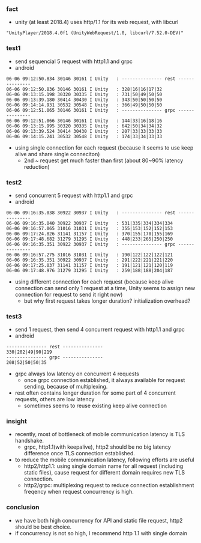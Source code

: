 ### fact
- unity (at least 2018.4) uses http/1.1 for its web request, with libcurl 
```
"UnityPlayer/2018.4.0f1 (UnityWebRequest/1.0, libcurl/7.52.0-DEV)"
```

### test1 
- send sequencial 5 request with http1.1 and grpc
- android
```
06-06 09:12:50.834 30146 30161 I Unity   : --------------- rest ---------------
06-06 09:12:50.836 30146 30161 I Unity   : 328|16|16|17|32
06-06 09:13:15.198 30320 30335 I Unity   : 731|50|49|50|50
06-06 09:13:39.180 30414 30430 I Unity   : 343|50|50|50|50
06-06 09:14:14.931 30532 30548 I Unity   : 366|49|50|50|50
06-06 09:12:51.065 30146 30161 I Unity   : --------------- grpc ---------------
06-06 09:12:51.066 30146 30161 I Unity   : 144|33|16|18|16
06-06 09:13:15.995 30320 30335 I Unity   : 642|50|34|34|32
06-06 09:13:39.524 30414 30430 I Unity   : 207|33|33|33|33
06-06 09:14:15.241 30532 30548 I Unity   : 174|33|34|33|33
```

- using single connection for each request (because it seems to use keep alive and share single conneciton)
  - 2nd ~ request get much faster than first (about 80~90% latency reduction)


### test2
- send concurrent 5 request with http1.1 and grpc
- android
```
06-06 09:16:35.038 30922 30937 I Unity   : --------------- rest ---------------
06-06 09:16:35.040 30922 30937 I Unity   : 531|335|334|334|334
06-06 09:16:57.065 31016 31031 I Unity   : 355|153|152|152|153
06-06 09:17:24.826 31141 31157 I Unity   : 370|155|170|155|169
06-06 09:17:48.682 31279 31295 I Unity   : 448|233|265|250|250
06-06 09:16:35.351 30922 30937 I Unity   : --------------- grpc ---------------
06-06 09:16:57.275 31016 31031 I Unity   : 190|122|122|122|121
06-06 09:16:35.351 30922 30937 I Unity   : 291|222|221|221|220
06-06 09:17:25.037 31141 31157 I Unity   : 191|121|121|120|119
06-06 09:17:48.976 31279 31295 I Unity   : 259|188|188|204|187
```

- using different connection for each request (because keep alive connection can send only 1 request at a time, Unity seems to assign new connection for request to send it right now)
  - but why first request takes longer duration? initialization overhead? 


### test3
- send 1 request, then send 4 concurrent request with http1.1 and grpc
- android
```
--------------- rest ---------------
330|202|49|90|219
--------------- grpc ---------------
208|52|50|50|35
```

- grpc always low latency on concurrent 4 requests
  - once grpc connection established, it always available for request sending, because of multiplexing. 
- rest often contains longer duration for some part of 4 concurrent requests, others are low latency
  - sometimes seems to reuse existing keep alive connection


### insight
- recently, most of bottleneck of mobile communication latency is TLS handshake. 
  - grpc, http1.1(with keepalive), http2 should be no big latency difference once TLS connection established. 
- to reduce the mobile communication latency, following efforts are useful
  - http2/http1.1: using single domain name for all request (including static files), cause request for different domain requires new TLS connection. 
  - http2/grpc: multiplexing request to reduce connection establishment freqency when request concurrency is high.

### conclusion
- we have both high concurrency for API and static file request, http2 should be best choice. 
- if concurrency is not so high, I recommend http 1.1 with single domain
